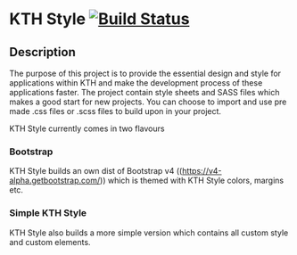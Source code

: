 KTH Style [![Build Status](https://travis-ci.org/KTH/kth-style.svg?branch=master)](https://travis-ci.org/KTH/kth-style)
========

## Description

The purpose of this project is to provide the essential design and style for applications within KTH and make the development process of these applications faster. The project contain style sheets and SASS files which makes a good start for new projects. You can choose to import and use pre made .css files or .scss files to build upon in your project.

KTH Style currently comes in two flavours

### Bootstrap
KTH Style builds an own dist of Bootstrap v4 ((https://v4-alpha.getbootstrap.com/)) which is themed with KTH Style colors, margins etc.

### Simple KTH Style
KTH Style also builds a more simple version which contains all custom style and custom elements. 
